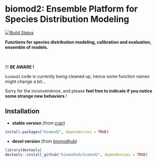 biomod2: Ensemble Platform for Species Distribution Modeling
===============

[![Build Status](https://travis-ci.org/biomodhub/biomod2.svg?branch=master)](https://travis-ci.org/biomodhub/biomod2)

**Functions for species distribution modeling, calibration and evaluation, ensemble of models.**

<br/><br/>
!!! **BE AWARE !**

`biomod2` code is currently being cleaned up, hence some function names might change a bit...

Sorry for the inconvenience, and please **feel free to indicate if you notice some strange new behaviors** !


## Installation

- **stable version** (from [cran](https://CRAN.R-project.org/package=biomod2))

```R
install.packages("biomod2", dependencies = TRUE)
```


- **devel version** (from [biomodhub](https://github.com/biomodhub/biomod2))

```R
library(devtools)
devtools::install_github("biomodhub/biomod2", dependencies = TRUE)
```



